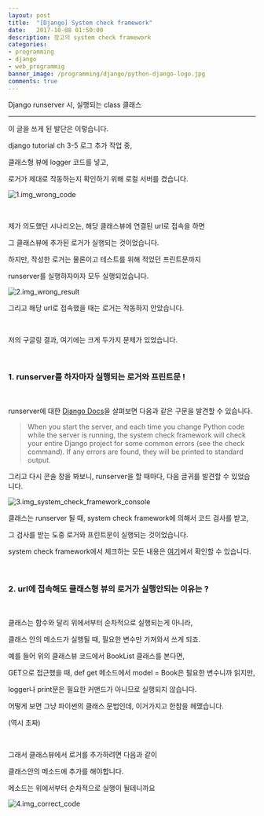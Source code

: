 ```yaml
---
layout: post
title:  "[Django] System check framework"
date:   2017-10-08 01:50:00
description: 장고의 system check framework
categories:
- programming
- django
- web_programmig
banner_image: /programming/django/python-django-logo.jpg
comments: true
---
```


Django runserver 시, 실행되는 class 클래스

---

이 글을 쓰게 된 발단은 이렇습니다.

django tutorial ch 3-5 로그 추가 작업 중,

클래스형 뷰에 logger 코드를 넣고,

로거가 제대로 작동하는지 확인하기 위해 로컬 서버를 켰습니다.

![1.img_wrong_code](https://lh3.googleusercontent.com/7V6LjUDUWLhJBoaMyg09DIJ2aCJLY97DFCYfV4f4QzGLMRlYUOdyT3bo2NO69eA8Xp3ThMe7rjsX2d4FMxV_F5EdkaK6djjhVcHbDsI7rNIoxofifz4GSyfO_yIg_8HhoURUj4dlRSjna0Y39FGpazNSSMeJjWAgj7D2KZojZUzsx15pdaAbsGVvHWHIaYyktoXTTeQBKRH4khqMzccZg1ekhU26Sx11T_xo572nY4eWdg1X8OWP74aOBkRQ_aUCuWppxvLh_rRKr52lzwZk0fbotykiAHQzsUfGgeuXdz5WSB2tEkfahsZazF-0JzVjbMisafC6NpO33jGdfjYhq1XWpiCHMekkqDtd7d5sxoRdRpJrqx18aBPV0EOLWoA4fRzD7_qIZ35dK768j46JxzDNPP_KMRQR2ywOlBG9pkl0AqTJkogQyARXFA4Ep_R25sVgUzN5KKjvw_ZdGbRI4jfMhWHvZ-kF2-rjcqERyPv5NvvgjH6Wh2UMqab20QhNPAPp_dfO6XLDbf-6DCUM-ux3_iT7SM70K1lkTt7QbE_K-uxbJmsy-pwfOeZZL-RxAWW0hXRDSFCCFtDmvNtyE5LZoJ8XVLGc_Ik_d-dGOA=w1112-h1472-no)

<br>

제가 의도했던 시나리오는, 해당 클래스뷰에 연결된 url로 접속을 하면

그 클래스뷰에 추가된 로거가 실행되는 것이었습니다.

하지만, 작성한 로거는 물론이고 테스트를 위해 적었던 프린트문까지

runserver를 실행하자마자 모두 실행되었습니다.

![2.img_wrong_result](https://lh3.googleusercontent.com/IZ1LgO7WNvmX-358scxvpGhKZ2byWxKIBdyM_cQEr26EEtjTjIayPeMNTmWO30TFjGgdMu8Lio2STJiOQkKJDhzXyrf8xGShDw2eMsKvhjdL5icFzmv-A8tsgEJrGaSucKv61Gn9v9JJx2SuPbzdtI838xQgh-OgN_c20TUcD69Z7zFG5Xhdq1ijAec7TaAgEVHqtdB4EDTCtpZ2dYANaZOXu71hj-nM_mHTnib4vLxrWptN1n_JV1sUPWGfE5BmJgd-apfI5P2NRACeIy-M4qKd1x1STfkhbNCiFBKxlk9lukLoOXplx08RYhGgW9VFNfTzFfaW8boNHrMiZKM_BXxObzyIauDXD2EuB-3bZ9DMxhn9MhmG4mhOBjKbHQPxr6LZoZgjSgs01Jy1k9uA9CHdRNRHAkSztGnrDXpEra9g1LLl9D3g1_G2f0F4KzkBgQPUg3CwdIIJHhwFNIjhsn1S-QWW-jF4hrb0T8O5gzPwWfo3oD0jCKWTjwRPl-ITuL1gElG4PBePQdOpFA4RiDWtxEb10gG7yOT5QpGZicM3TZ3X-zeIPOZLk69YLDH1nuBUIE4i2zlQAWPOLvkQ7yXcA7sUB8vIEbOn9RSTww=w1364-h1282-no)

그리고 해당 url로 접속했을 때는 로거는 작동하지 안았습니다.

<br>

저의 구글링 결과, 여기에는 크게 두가지 문제가 있었습니다.

<br>

### 1. runserver를 하자마자 실행되는 로거와 프린트문 !

<br>

runserver에 대한 [Django Docs](https://docs.djangoproject.com/en/1.11/ref/django-admin/)을 살펴보면 다음과 같은 구문을 발견할 수 있습니다.

>When you start the server, and each time you change Python code while the server is running, the system check framework will check your entire Django project for some common errors (see the check command). If any errors are found, they will be printed to standard output.

그리고 다시 콘솔 창을 봐보니, runserver을 할 때마다, 다음 글귀를 발견할 수 있었습니다.

![3.img_system_check_framework_console](https://lh3.googleusercontent.com/cGSeAGoCvtu8Yx1XIQUYmXA15rqYkd7A5C7bNfPEzQdE6pp7QQ9qulrScCwY4SfpdhalIZ5GuG-PSooeV2meUYZQX_bTx8HTF0KaWWdH0xVY60WTN60Y8QRN0Fo_RGl8lII-vxA80PWV2iq4q9ToYNDhPw51hacAeeC-yow15y4JnZmUkzNZsGTBDf2oo8NCvxFofiW2NGwxQtoHlCg95aUdZCm4gbDP5pY3UjarnGpqONi77ObZMasGNQt2GPL_wqxsFAOUGIEP1uHBp8v2cDO0hJum-ycjTW2TvrRgV9Z5uv5oeRSa5x4jJFO2Ok1PMfv5wk0cT3-2JyKpdghRMrKk4YL9RqDyzcPGUobfqECPKFoWaAr2hKaIswN97Qg-hBkxKWd23W1St2IGKuj3KLYU0mRAx5bUlNGYhXwkwG3EhfhM8kMWDi_xcvOWGTgKa8W9a4obAlH-rS6Uz1NKzz3smnx121rQssNvRvfp9yhSUp7FaFFpcM02dOfGin5DQtB7V7HOYn3QOqoGSJ7mYzcWIIj4aLr5k1-JCeJyRYhOKSLpXpoMDci-ZLD5t6TOiTu1wdPD-XPzi18_VeAKFs_1LaSdf99ua8Cm6J0pyg=w1364-h592-no)

클래스는 runserver 될 때, system check framework에 의해서 코드 검사를 받고,

그 검사를 받는 도중 로거와 프린트문이 실행되는 것이었습니다.

system check framework에서 체크하는 모든 내용은 [여기](https://docs.djangoproject.com/en/1.11/ref/checks/)에서 확인할 수 있습니다.

<br>

### 2. url에 접속해도 클래스형 뷰의 로거가 실행안되는 이유는 ?

<br>

클래스는 함수와 달리 위에서부터 순차적으로 실행되는게 아니라,

클래스 안의 메소드가 실행될 때, 필요한 변수만 가져와서 쓰게 되죠.

예를 들어 위의 클래스뷰 코드에서 BookList 클래스를 본다면,

GET으로 접근했을 때, def get 메소드에서 model = Book은 필요한 변수니까 읽지만,

logger나 print문은 필요한 커맨드가 아니므로 실행되지 않습니다.

어떻게 보면 그냥 파이썬의 클래스 문법인데, 이거가지고 한참을 헤맸습니다.

(역시 초짜)

<br>

그래서 클래스뷰에서 로거를 추가하려면 다음과 같이

클래스안의 메소드에 추가를 해야합니다.

메소드는 위에서부터 순차적으로 실행이 될테니까요

![4.img_correct_code](https://lh3.googleusercontent.com/g9otT-4DRkP4B7s8fb-jSjzwm4MtN3vlqQ4rfmD0DtzEmqrm98i5VxvsbB0loGLq6mskk8rLDzCYo5E3PSqKkiK59JLaC2POXY6zI45bDnPyXRkNJWjHA_trlsIx_WrxCYsdDqsFR2ZG-XXmr_UIjxWE2JG4_EKTdNNeznOk5N3YzH8i9edyGIZT5RGBEyt8V1KO9YQ-QHJQUwOfMQyCVqSLAgQE-GWKukdqdFAEzo-yQ89V7zwEFX0sWxk_s2sejzhUyw1uUuxcxj3t74E11dSPjPZmfEYIpo8xfwyV5jF-F0DGGuFBmjArTBke7CASjxj7gUdXfk1wUSZ_HBr3qnGw901Q9g9S7FUbtRiVtaqVSKFJFDx6aOIV78ppR7bxjyip_-zfeZ3fEyOuCiFN3pKEK0K6DNk8ZBsnJz5-DYvAF-Lzc8AihW4MsbH3lBf-h_Jtt2qVfUU5QAOsDnSizjHTGp3Qto-YMUa_nyLUssFhhU7aqJ7Fv70Ly6hBroqlJpW5bOzBY_IAAbUHQzjsEoUteRxgTuhLY4EhqI03KXRkFP-aqxRcNUo0fSVMYbcFldzSU1LsCKZE3ZU6wNoGhekGfFb8sFaK8OKlqCitBQ=w1126-h1472-no)
